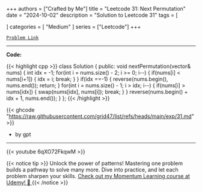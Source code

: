 
+++
authors = ["Crafted by Me"]
title = "Leetcode 31: Next Permutation"
date = "2024-10-02"
description = "Solution to Leetcode 31"
tags = [
    
]
categories = [
    "Medium"
]
series = ["Leetcode"]
+++



[`Problem Link`](https://leetcode.com/problems/next-permutation/description/)

---

**Code:**

{{< highlight cpp >}}
class Solution {
public:
    void nextPermutation(vector<int>& nums) {
        int idx = -1;
        for(int i = nums.size() - 2; i >= 0; i--) {
            if(nums[i] < nums[i+1]) { 
                idx = i;
                break;
            }
        }
        if(idx ==-1) {
            reverse(nums.begin(), nums.end());
            return;
        }
        for(int i = nums.size() - 1; i > idx; i--) {
            if(nums[i] > nums[idx]) {
                swap(nums[idx], nums[i]);
                break;
            }
        }
        reverse(nums.begin() + idx + 1, nums.end());
    }
};
{{< /highlight >}}


{{< ghcode "https://raw.githubusercontent.com/grid47/list/refs/heads/main/exp/31.md" >}}
- by gpt
        
---
{{< youtube 6qXO72FkqwM >}}

{{< notice tip >}}
Unlock the power of patterns! Mastering one problem builds a pathway to solve many more. Dive into practice, and let each problem sharpen your skills. [Check out my Momentum Learning course at Udemy! 🚀 ](https://www.udemy.com/course/algorithms-and-data-structures-in-cpp/)
{{< /notice >}}

